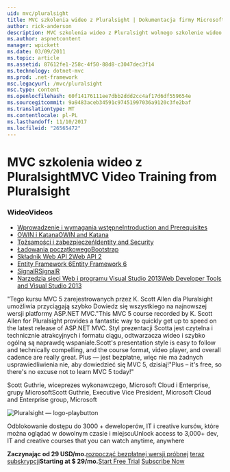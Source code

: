 ```yaml
---
uid: mvc/pluralsight
title: MVC szkolenia wideo z Pluralsight | Dokumentacja firmy Microsoft
author: rick-anderson
description: MVC szkolenia wideo z Pluralsight wolnego szkolenie wideo programy do pracy z platformą ASP.NET MVC. Obejmuje on wszystko, od konfigurowania rozwinięcie...
ms.author: aspnetcontent
manager: wpickett
ms.date: 03/09/2011
ms.topic: article
ms.assetid: 87612fe1-258c-4f50-88d8-c3047dec3f14
ms.technology: dotnet-mvc
ms.prod: .net-framework
msc.legacyurl: /mvc/pluralsight
msc.type: content
ms.openlocfilehash: 60f14176111ee7dbb2ddd2cc4af17d6df559654e
ms.sourcegitcommit: 9a9483aceb34591c97451997036a9120c3fe2baf
ms.translationtype: MT
ms.contentlocale: pl-PL
ms.lasthandoff: 11/10/2017
ms.locfileid: "26565472"
---
```

<a name="mvc-video-training-from-pluralsight"></a><span data-ttu-id="09a42-104">MVC szkolenia wideo z Pluralsight</span><span class="sxs-lookup"><span data-stu-id="09a42-104">MVC Video Training from Pluralsight</span></span>
====================
### <a name="videos"></a><span data-ttu-id="09a42-105">Wideo</span><span class="sxs-lookup"><span data-stu-id="09a42-105">Videos</span></span>

- [<span data-ttu-id="09a42-106">Wprowadzenie i wymagania wstępne</span><span class="sxs-lookup"><span data-stu-id="09a42-106">Introduction and Prerequisites</span></span>](https://pluralsight.com/training/Player?author=scott-allen&name=aspdotnet-mvc5-fundamentals-m1-introduction&mode=live&clip=0&course=aspdotnet-mvc5-fundamentals)
- [<span data-ttu-id="09a42-107">OWIN i Katana</span><span class="sxs-lookup"><span data-stu-id="09a42-107">OWIN and Katana</span></span>](https://pluralsight.com/training/Player?author=scott-allen&name=aspdotnet-mvc5-fundamentals-m2-katana&mode=live&clip=0&course=aspdotnet-mvc5-fundamentals)
- [<span data-ttu-id="09a42-108">Tożsamości i zabezpieczeń</span><span class="sxs-lookup"><span data-stu-id="09a42-108">Identity and Security</span></span>](https://pluralsight.com/training/Player?author=scott-allen&name=aspdotnet-mvc5-fundamentals-m3-identity&mode=live&clip=0&course=aspdotnet-mvc5-fundamentals)
- [<span data-ttu-id="09a42-109">Ładowania początkowego</span><span class="sxs-lookup"><span data-stu-id="09a42-109">Bootstrap</span></span>](https://pluralsight.com/training/Player?author=scott-allen&name=aspdotnet-mvc5-fundamentals-m4-bootstrap&mode=live&clip=0&course=aspdotnet-mvc5-fundamentals)
- [<span data-ttu-id="09a42-110">Składnik Web API 2</span><span class="sxs-lookup"><span data-stu-id="09a42-110">Web API 2</span></span>](https://pluralsight.com/training/Player?author=scott-allen&name=aspdotnet-mvc5-fundamentals-m5-webapi2&mode=live&clip=0&course=aspdotnet-mvc5-fundamentals)
- [<span data-ttu-id="09a42-111">Entity Framework 6</span><span class="sxs-lookup"><span data-stu-id="09a42-111">Entity Framework 6</span></span>](https://pluralsight.com/training/Player?author=scott-allen&name=aspdotnet-mvc5-fundamentals-m6-ef6&mode=live&clip=0&course=aspdotnet-mvc5-fundamentals)
- [<span data-ttu-id="09a42-112">SignalR</span><span class="sxs-lookup"><span data-stu-id="09a42-112">SignalR</span></span>](https://pluralsight.com/training/Player?author=scott-allen&name=aspdotnet-mvc5-fundamentals-m7-signalr&mode=live&clip=0&course=aspdotnet-mvc5-fundamentals)
- [<span data-ttu-id="09a42-113">Narzędzia sieci Web i programu Visual Studio 2013</span><span class="sxs-lookup"><span data-stu-id="09a42-113">Web Developer Tools and Visual Studio 2013</span></span>](https://pluralsight.com/training/Player?author=scott-allen&name=aspdotnet-mvc5-fundamentals-m8-visualstudio&mode=live&clip=0&course=aspdotnet-mvc5-fundamentals)


<span data-ttu-id="09a42-114">"Tego kursu MVC 5 zarejestrowanych przez K. Scott Allen dla Pluralsight umożliwia przyciągają szybko Dowiedz się wszystkiego na najnowszej wersji platformy ASP.NET MVC.</span><span class="sxs-lookup"><span data-stu-id="09a42-114">"This MVC 5 course recorded by K. Scott Allen for Pluralsight provides a fantastic way to quickly get up to speed on the latest release of ASP.NET MVC.</span></span> <span data-ttu-id="09a42-115">Styl prezentacji Scotta jest czytelna i technicznie atrakcyjnych i formatu ciągu, odtwarzacza wideo i szybko ogólną są naprawdę wspaniałe.</span><span class="sxs-lookup"><span data-stu-id="09a42-115">Scott's presentation style is easy to follow and technically compelling, and the course format, video player, and overall cadence are really great.</span></span> <span data-ttu-id="09a42-116">Plus — jest bezpłatne, więc nie ma żadnych usprawiedliwienia nie, aby dowiedzieć się MVC 5, dzisiaj!"</span><span class="sxs-lookup"><span data-stu-id="09a42-116">Plus – it's free, so there's no excuse not to learn MVC 5 today!"</span></span>

<span data-ttu-id="09a42-117">Scott Guthrie, wiceprezes wykonawczego, Microsoft Cloud i Enterprise, grupy Microsoft</span><span class="sxs-lookup"><span data-stu-id="09a42-117">Scott Guthrie, Executive Vice President, Microsoft Cloud and Enterprise group, Microsoft</span></span>


![Pluralsight — logo-playbutton](pluralsight/_static/image1.png)

<span data-ttu-id="09a42-119">Odblokowanie dostępu do 3000 + deweloperów, IT i creative kursów, które można oglądać w dowolnym czasie i miejscu</span><span class="sxs-lookup"><span data-stu-id="09a42-119">Unlock access to 3,000+ dev, IT and creative courses that you can watch anytime, anywhere</span></span>

<span data-ttu-id="09a42-120">**Zaczynając od 29 USD/mo.**[rozpocząć bezpłatnej wersji próbnej](https://pluralsight.com/microsoft/OLT/subscribe/Subscribe1.aspx?freetrial=true&planHint=Monthly&utm_source=microsoft&utm_medium=sponsored-page&utm_content=aspdotnet-mvc5-fundamentals&utm_campaign=microsoft-sponsored-course) [teraz subskrypcji](https://pluralsight.com/microsoft/olt/subscriptions.aspx?utm_source=microsoft&utm_medium=sponsored-page&utm_content=aspdotnet-mvc5-fundamentals&utm_campaign=microsoft-sponsored-course)</span><span class="sxs-lookup"><span data-stu-id="09a42-120">**Starting at $ 29/mo.**[Start Free Trial](https://pluralsight.com/microsoft/OLT/subscribe/Subscribe1.aspx?freetrial=true&planHint=Monthly&utm_source=microsoft&utm_medium=sponsored-page&utm_content=aspdotnet-mvc5-fundamentals&utm_campaign=microsoft-sponsored-course) [Subscribe Now](https://pluralsight.com/microsoft/olt/subscriptions.aspx?utm_source=microsoft&utm_medium=sponsored-page&utm_content=aspdotnet-mvc5-fundamentals&utm_campaign=microsoft-sponsored-course)</span></span>

